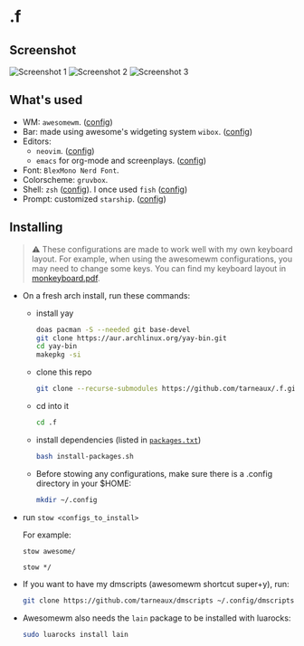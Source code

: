 # .f

## Screenshot
![Screenshot 1](https://github.com/tarneaux/.f/assets/62650051/c366c415-835c-4196-aab2-966fb2922334)
![Screenshot 2](https://github.com/tarneaux/.f/assets/62650051/0c9e6ac6-a562-432a-aee0-089f7f22302b)
![Screenshot 3](https://github.com/tarneaux/.f/assets/62650051/894f7485-0e6f-4478-a365-b1d8e076d589)




## What's used
- WM: `awesomewm`. ([config](awesome/.config/awesome))
- Bar: made using awesome's widgeting system `wibox`. ([config](awesome/.config/awesome))
- Editors:
  - `neovim`. ([config](neovim/.config/nvim))
  - `emacs` for org-mode and screenplays. ([config](emacs/.emacs.d))
- Font: `BlexMono Nerd Font`.
- Colorscheme: `gruvbox`.
- Shell: `zsh` ([config](zsh/)). I once used `fish` ([config](fish/.config/fish/))
- Prompt: customized `starship`. ([config](starship/.config/starship.toml))


## Installing

> :warning: These configurations are made to work well with my own keyboard layout. For example, when using the awesomewm configurations, you may need to change some keys. You can find my keyboard layout in [monkeyboard.pdf](monkeyboard.pdf).

- On a fresh arch install, run these commands:
  - install yay
    ```bash
    doas pacman -S --needed git base-devel
    git clone https://aur.archlinux.org/yay-bin.git
    cd yay-bin
    makepkg -si
    ```
  - clone this repo
    ```bash
    git clone --recurse-submodules https://github.com/tarneaux/.f.git ~/.f
    ```
  - cd into it
    ```bash
    cd .f
    ```
  - install dependencies (listed in [`packages.txt`](packages.txt))
    ```bash
    bash install-packages.sh
    ```
  - Before stowing any configurations, make sure there is a .config directory in your $HOME:
    ```bash
    mkdir ~/.config
    ```
- run `stow <configs_to_install>`

  For example:

  `stow awesome/`

  `stow */`

- If you want to have my dmscripts (awesomewm shortcut super+y), run:
  ```bash
  git clone https://github.com/tarneaux/dmscripts ~/.config/dmscripts
  ```
- Awesomewm also needs the `lain` package to be installed with luarocks:
  ```bash
  sudo luarocks install lain
  ```
